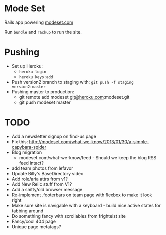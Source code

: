 Mode Set
========

Rails app powering [modeset.com](http://www.modeset.com/)

Run `bundle` and `rackup` to run the site.

Pushing
========

* Set up Heroku:
  * `heroku login`
  * `heroku keys:add`
* Push version2 branch to staging with: `git push -f staging version2:master`
* Pushing master to production:
  * git remote add modeset git@heroku.com:modeset.git
  * git push modeset master

TODO
========

* Add a newsletter signup on find-us page
* Fix this: http://modeset.com/what-we-know/2013/01/30/a-simple-capybara-spider
* Blog migration
  * modeset.com/what-we-know/feed - Should we keep the blog RSS feed intact?
* add team photos from lefavor
* Update Billy's BaseDirectory video
* Add role/aria attrs from v1?
* Add New Relic stuff from V1?
* Add a shitty/old browser message
* Re-implement .footerbars on team page with flexbox to make it look right
* Make sure site is navigable with a keyboard - build nice active states for tabbing around
* Do something fancy with scrollables from frighteist site
* Fancy/cool 404 page
* Unique page metatags?
